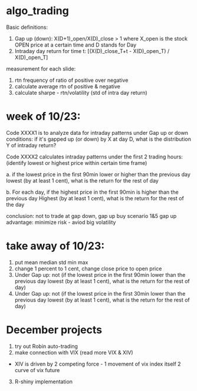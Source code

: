 # algo_trading

Basic definitions:
1. Gap up (down):  X(D+1)_open/X(D)_close > 1 where X_open is the stock OPEN price at a certain time and D stands for Day
2. Intraday day return for time t: [(X(D)_close_T+t - X(D)_open_T) / X(D)_open_T]

measurement for each slide: 
1. rtn frequency of ratio of positive over negative
2. calculate average rtn of positive & negative
3. calculate sharpe - rtn/volatility (std of intra day return)

# week of 10/23: 

Code XXXX1 is to analyze data for intraday patterns under Gap up or down conditions: if it's gapped up (or down) by X at day D, what is the distribution Y of intraday return?  

Code XXXX2 calculates intraday patterns under the first 2 trading hours: (identify lowest or highest price within certain time frame)

a. if the lowest price in the first 90min lower or higher than the previous day lowest (by at least 1 cent), what is the return for the rest of day

b. For each day, if the highest price in the first 90min is higher than the previous day Highest (by at least 1 cent), what is the return for the rest of the day

conclusion: not to trade at gap down, gap up buy scenario 1&5
gap up advantage: minimize risk - aviod big volatility

# take away of 10/23:
1. put mean median std min max
2. change 1 percent to 1 cent, change close price to open price
3. Under Gap up: not (if the lowest price in the first 90min lower than the previous day lowest (by at least 1 cent), what is the return for the rest of day)
4. Under Gap up: not (if the lowest price in the first 30min lower than the previous day lowest (by at least 1 cent), what is the return for the rest of day)



# December projects
1. try out Robin auto-trading
2. make connection with VIX (read more VIX & XIV)
- XIV is driven by 2 competing force - 1 movement of vix index itself 2 curve of vix future
3. R-shiny implementation
